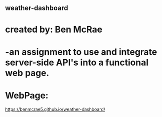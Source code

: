 ## weather-dashboard

# created by: Ben McRae
# -an assignment to use and integrate server-side API's into a functional web page.

# WebPage:
https://benmcrae5.github.io/weather-dashboard/
